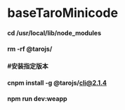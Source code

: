 # baseTaroMinicode

####  cd /usr/local/lib/node_modules
####  rm -rf \@tarojs/
####  #安装指定版本
####  cnpm install -g @tarojs/cli@2.1.4

#### npm run dev:weapp
